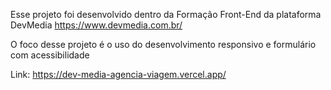 Esse projeto foi desenvolvido dentro da Formação Front-End da plataforma DevMedia https://www.devmedia.com.br/

O foco desse projeto é o uso do desenvolvimento responsivo e formulário com acessibilidade

Link: https://dev-media-agencia-viagem.vercel.app/
